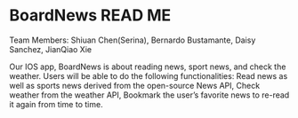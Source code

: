 # BoardNews READ ME

Team Members: Shiuan Chen(Serina), Bernardo Bustamante, Daisy Sanchez, JianQiao Xie

Our IOS app, BoardNews is about reading news, sport news, and check the weather. Users will be able to do the following functionalities: 
Read news as well as sports news derived from the open-source News API,
Check weather from the weather API,
Bookmark the user’s favorite news to re-read it again from time to time.

